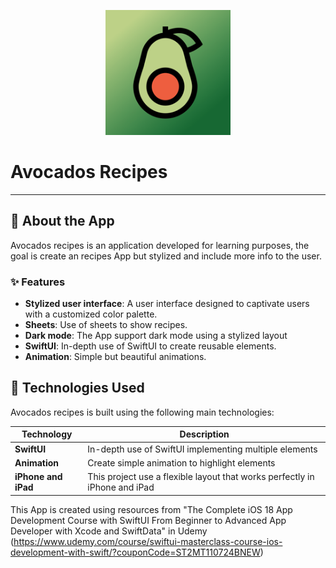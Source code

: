 <p align="center">
  <img src="avocados_logo.png" alt="App Logo" width="200"/>
</p>

# Avocados Recipes

---

## 📱 About the App
Avocados recipes is an application developed for learning purposes, the goal is create an recipes App but stylized and include more info to the user.

### ✨ Features
- **Stylized user interface**: A user interface designed to captivate users with a customized color palette.
- **Sheets**: Use of sheets to show recipes.
- **Dark mode**: The App support dark mode using a stylized layout
- **SwiftUI**: In-depth use of SwiftUI to create reusable elements.
- **Animation**: Simple but beautiful animations. 

## 🔧 Technologies Used
Avocados recipes is built using the following main technologies:

| Technology       | Description                                       |
| ---------------- | ------------------------------------------------- |
| **SwiftUI**       | In-depth use of SwiftUI implementing multiple elements |
| **Animation** | Create simple animation to highlight elements |
| **iPhone and iPad** | This project use a flexible layout that works perfectly in iPhone and iPad |

This App is created using resources from "The Complete iOS 18 App Development Course with SwiftUI From Beginner to Advanced App Developer with Xcode and SwiftData" in Udemy (https://www.udemy.com/course/swiftui-masterclass-course-ios-development-with-swift/?couponCode=ST2MT110724BNEW)
